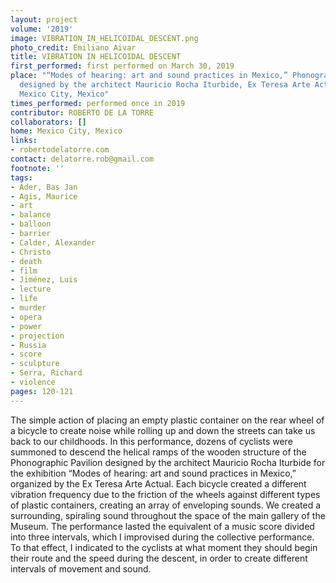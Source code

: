 ```yaml
---
layout: project
volume: '2019'
image: VIBRATION_IN_HELICOIDAL_DESCENT.png
photo_credit: Emiliano Aivar
title: VIBRATION IN HELICOIDAL DESCENT
first_performed: first performed on March 30, 2019
place: "“Modes of hearing: art and sound practices in Mexico,” Phonographic pavilion
  designed by the architect Mauricio Rocha Iturbide, Ex Teresa Arte Actual Museum,
  Mexico City, Mexico"
times_performed: performed once in 2019
contributor: ROBERTO DE LA TORRE
collaborators: []
home: Mexico City, Mexico
links:
- robertodelatorre.com
contact: delatorre.rob@gmail.com
footnote: ''
tags:
- Ader, Bas Jan
- Agis, Maurice
- art
- balance
- balloon
- barrier
- Calder, Alexander
- Christo
- death
- film
- Jiménez, Luis
- lecture
- life
- murder
- opera
- power
- projection
- Russia
- score
- sculpture
- Serra, Richard
- violence
pages: 120-121
---
```


The simple action of placing an empty plastic container on the rear wheel of a bicycle to create noise while rolling up and down the streets can take us back to our childhoods. In this performance, dozens of cyclists were summoned to descend the helical ramps of the wooden structure of the Phonographic Pavilion designed by the architect Mauricio Rocha Iturbide for the exhibition “Modes of hearing: art and sound practices in Mexico,” organized by the Ex Teresa Arte Actual. Each bicycle created a different vibration frequency due to the friction of the wheels against different types of plastic containers, creating an array of enveloping sounds. We created a surrounding, spiraling sound throughout the space of the main gallery of the Museum. The performance lasted the equivalent of a music score divided into three intervals, which I improvised during the collective performance. To that effect, I indicated to the cyclists at what moment they should begin their route and the speed during the descent, in order to create different intervals of movement and sound.
